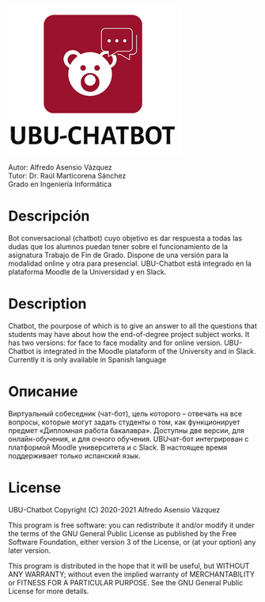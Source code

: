 ![logo](https://raw.githubusercontent.com/aav0038/CHATBOT_TFG/master/LogoFinalTransparenteGranate.png) 

Autor: Alfredo Asensio Vázquez  
Tutor: Dr. Raúl Marticorena Sánchez  
Grado en Ingeniería Informática  

# Descripción

Bot conversacional (chatbot) cuyo objetivo es dar respuesta a todas las dudas que los alumnos puedan tener sobre el funcionamiento de la asignatura Trabajo de Fin de Grado. Dispone de una versión para la modalidad online y otra para presencial. UBU-Chatbot está integrado en la plataforma Moodle de la Universidad y en Slack.

# Description

Chatbot, the pourpose of which is to give an answer to all the questions that students may have about how the end-of-degree project subject works. It has two versions: for face to face modality and for online version. UBU-Chatbot is integrated in the Moodle plataform of the University and in Slack. Currently it is only available in Spanish language

# Описание

Виртуальный собеседник (чат-бот), цель которого – отвечать на все вопросы, которые могут задать студенты о том, как функционирует предмет «Дипломная работа бакалавра».
Доступны две версии, для онлайн-обучения, и для очного обучения. UBUчат-бот интегрирован с платформой Moodle университета и с Slack. В настоящее время поддерживает только испанский язык.

# License
   UBU-Chatbot Copyright (C) 2020-2021  Alfredo Asensio Vázquez  
   
 This program is free software: you can redistribute it and/or modify it under the terms of the GNU General Public License as published by the Free Software Foundation, either version 3 of the License, or (at your option) any later version.  
 
 This program is distributed in the hope that it will be useful, but WITHOUT ANY WARRANTY; without even the implied warranty of MERCHANTABILITY or FITNESS FOR A PARTICULAR PURPOSE.  See the GNU General Public License for more details.
